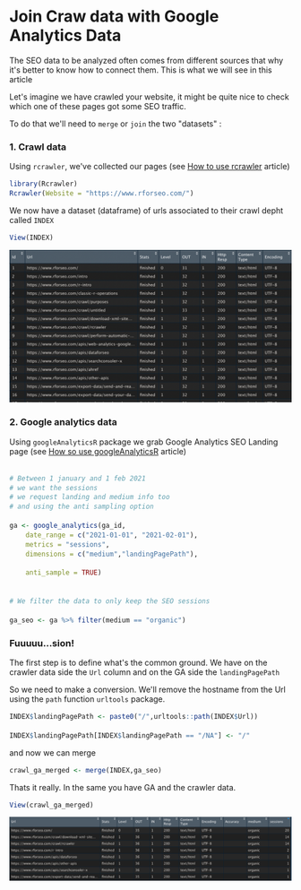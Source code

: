 # Join Craw data with Google Analytics Data

The SEO data to be analyzed often comes from different sources that why it's better to know how to connect them. This is what we will see in this article  
  
Let's imagine we have crawled your website, it might be quite nice to check which one of these pages got some SEO traffic. 

To do that we'll need to `merge` or `join` the two "datasets" :

### 1. Crawl data

Using `rcrawler`, we've collected our pages  \(see [How to use rcrawler](../crawl/rcrawler.md) article\)

```r
library(Rcrawler)
Rcrawler(Website = "https://www.rforseo.com/")
```

We now have a dataset \(dataframe\) of urls associated to their crawl depht called `INDEX`

```r
View(INDEX)
```

![second column is the url](../.gitbook/assets/screenshot-2021-04-21-at-11.11.18-pm.png)

### 2. Google analytics data

Using `googleAnalyticsR` package we grab Google Analytics SEO Landing page \(see [How so use googleAnalyticsR](../apis/web-analytics-google-analytics.md) article\)

```r

# Between 1 january and 1 feb 2021
# we want the sessions
# we request landing and medium info too 
# and using the anti sampling option

ga <- google_analytics(ga_id, 
    date_range = c("2021-01-01", "2021-02-01"),
    metrics = "sessions",
    dimensions = c("medium","landingPagePath"),

    anti_sample = TRUE)


# We filter the data to only keep the SEO sessions

ga_seo <- ga %>% filter(medium == "organic")
```

### Fuuuuu...sion!

The first step is to define what's the common ground. We have on the crawler data side the `Url` column and on the GA side the `landingPagePath`

So we need to make a conversion.  We'll remove the hostname from the Url using the `path` function `urltools` package. 

```r
INDEX$landingPagePath <- paste0("/",urltools::path(INDEX$Url))

INDEX$landingPagePath[INDEX$landingPagePath == "/NA"] <- "/"
```

and now we can merge

```r
crawl_ga_merged <- merge(INDEX,ga_seo)
```

Thats it really. In the same you have GA and the crawler data.

```r
View(crawl_ga_merged)
```

![](../.gitbook/assets/screenshot-2021-05-13-at-4.28.01-pm.png)



